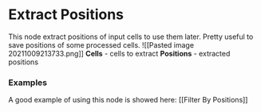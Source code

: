 # Extract Positions 
This node extract positions of input cells to use them later. Pretty useful to save positions of some processed cells.
![[Pasted image 20211009213733.png]]
**Cells** - cells to extract
**Positions** - extracted positions

### Examples
A good example of using this node is showed here: [[Filter By Positions]] 
